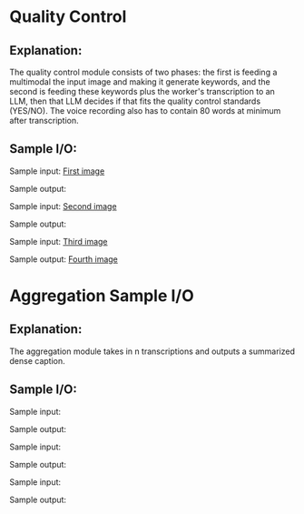 # Quality Control
## Explanation:
The quality control module consists of two phases: the first is feeding a multimodal the input image and making it generate keywords, and the second is feeding these keywords plus the worker's transcription to an LLM, then that LLM decides if that fits the quality control standards (YES/NO). The voice recording also has to contain 80 words at minimum after transcription.

## Sample I/O:
Sample input:
[First image](./image1.jpg)

Sample output:

Sample input:
[Second image](./image2.jpg)

Sample output:

Sample input:
[Third image](./image3.jpg)

Sample output:
[Fourth image](./image4.jpg)

# Aggregation Sample I/O
## Explanation:
The aggregation module takes in n transcriptions and outputs a summarized dense caption.

## Sample I/O:
Sample input:

Sample output:

Sample input:

Sample output:

Sample input:

Sample output:
